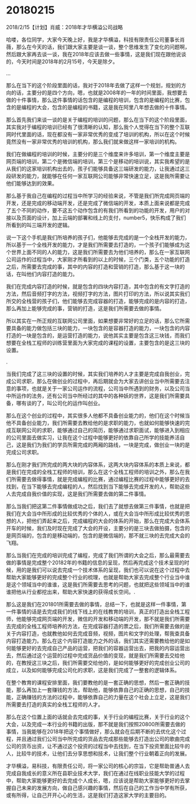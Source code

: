 # 20180215

2018/2/15【计划】肖威：2018年才华横溢公司战略

哈喽，各位同学，大家今天晚上好，我是才华横溢，科技有限责任公司董事长肖薇，那么在今天的话，我们跟大家主要是谈一谈，整个思维发生了变化的问题啊，然后跟大家再去谈一谈，我在2018年应该去做一些事情，这是我们现在跟他说谈的，今天时间是2018年的2月15号，今天是除夕。

…

那么在当下的这个阶段里面的话，我对于2018年去做了这样一个规划，规划的方向的话，主要分的是四个方向，嗯，也就是2008年的一年的时间里面，我想要去做的十件事情，那么这件事情的话包含的是编程的培训，包含的是编程的比赛，包含的是编程的大会，包含的是编程的书籍，这是我在阿里八年想去做的十件事情。

那么首先我们来谈一谈的是关于编程的培训的问题，那么在当下的这个阶段里面，其实我对于编程的培训已经有了很清晰的认知，那么我个人觉得在当下的整个互联网时代里面的话，现在都没有一家非常优秀的变成了培训的机构，所以在这个时候竟然没有一家非常优秀的培训的机构，那么我们就来做这样一家培训的机构。

我们在做编程的培训的时候，主要分的是三个维度来许多培训，第一个维度主要是网页端的培训，第二个是微信端的培训，第三个是移动的培训说，其实我希望的是从我们的这家培训机构出去的，孩子们能够具备这三端研发的能力，让我通过这三段研发的能力，就能够在任何一家互联网公司能够非常快速立足，这是我所需要让他们能够达到的效果。

那么基于我自己在编程的过程当中所学习的经验来说，不管是我们所完成网页端的开发，还是完成的移动端开发，还是完成了微信端的开发，本质上面来说都是完成了五个不同的动作，要不这五个动作包含的有我们所看到的功能的开发，用户的对接以及页面的设计，加上云端的部署和线上的支付，number5，快乐构成了我们所看到的叫三端开发的逻辑。

说一下这个手机是我们所培养的孩子们，他能够去完成的是一个全栈开发的能力，所以基于一个全栈开发的能力，才是我们所需要去打造的，一个孩子们能够成为这个世界上面不同的人的能力，这是我们所需要去为他们培养的，那么在一家互联网公司运作的过程当中，大家刚才所看到的以上的时候，三个门类，五个功能的打造之后，所需要去完成的事，其中的内容的打造和营销的打造，那么基于这一块的话，在叫他们内容打造的能力。

我们在完成内容打造的时候，就是包含的四块内容打造，其中包含的有文字打造的方法，然后音频打字的方法，视频打字的方法，图片打印的方法，所以说其实我们所交的全栈营的孩子们，他们能够去完成容器的打造，能够完成的是内容的打造，那么再加上能够完成的事，营销的打造，这是我们所需要去做的事情。

所以其实在一所正规的互联网公司里面，如果想要非常好的立足的话，那么它所需要具备的能力做包括三块的能力，一块包含的是容器打造的能力，一块包含的内容打造的一块是包含的，是运营打造的能力，说他其实主要是包含这三块钱，而我们想要在全栈工程师的训练营里面为大家完成的课程的设置，主要包含的是这三块的设置。

.

当我们完成了这三块的设置的时候，其实我们培养的人才主要是完成自我创业，完成公司求职，那么在做创业的过程中，再后期就会为大家去讲创业当中所需要去注意的事项，也就是关于一家公司运作的流程，公司当中所遇到的财务，以及公司当中所运作的法务，还有公司当中所经过的其中的各种妖的世界，这是我们所需要具备，哪有谈的了，叫公司化的运作叫创业。

那么在这个创业的过程中，其实很多人他都不具备创业能力的，他们在这个时候当他不具备创业能力，我们所需要去教给他的是求职的能力，也就如何能够快速的完成互联网公司的求职，能够通过自己的简历，能够通过求职面试，能够进入到相应的公司里面去做实习，让我在这个过程中能够更好的依靠自己所学的技能养活自己，这是我们为我们的学员所需完成的两厢的路线，一块是完成，做创业一块的是完成公司求职。

那么在刚才我们所完成的两大块的内容体系，这两大块内容体系的本质上来说，都是我们在完成的全栈工程师的培训，那么在这个全栈工程师的培训之外，那么在我们所需要去做得事情，就是完成编程的比赛，通过编程比赛的过程中能够更好的去找到，在当下能够去完成编程的人，然后找到当下能够去完成开发的人，帮助这些人去完成自我价值的实现，这是我们所需要去做的第二件事情。

那么当我们把这第二件事情做成功之后，我们去了就想去做第三件事情，也就是把我们在大会当中所形成的比较优秀的个体的人，或在大会当中所形成比较优秀的思想的人，把他们弄起来之后，完成编程的大会的体系的开始，那么在完成大会体系开车的时候，我们及时现在完成了大会的开设，主要分的是三块去做拍摄，包含的是网页端的，包含的是移动端的，包含的是微信端的，那不就三块的去完成大会的飞翔。

那么当我们在完成的培训完成了编程，完成了我们所谓的大会之后，那么最需要去做的事情是完成整个20182年的书籍的信息的呈现，然后再完成这个技术呈现的时候，用的是我们可以说去完成一个技术体系的呈现，我们也可以说在这个过程中去帮助大家能够更好的完成整个行业的梳理，也就是帮助大家去完成整个行业当中谁是这个领域当中的谁谁，这是我们所需要去思考的问题，也就把这些领域当中的谁谁把他从行业都挖出来，帮助大家快速的获得成长空间。.

那么这是我们在201801所需要去做的事情，总结一下，也就是这样一件事情，第一件事情的话是去完成我们的线下线上的在线教育的培训，真正的打造出全栈工程师，他能够完成网页端的开发，微信的开发和移动端的开发，那不就是我们所需要去完成的全栈工程师培养的方法，在完成容器打造的票之后，我们所需要去做的是关于内容打造，也就教他如何去完成音频，视频，图片和文字的处理，帮我查具备内容打造能力。那么在这个内容打造能力之外的话，我们其实还需要教给他的是如何能够更好的去完成自己产品的运营，把我们的容器运营出去，把我的内容运营出去，然后通过这个运营的过程中完成货品价值的变现，就是我们所需要去交给他的，在教授这三块之后，我们所需要交给他的，是如何能够更好的完成创业公司的成立，以及如何能够完成公司化的求职，这是我们完成了一整套的逻辑体系。

在整个教育的课程安排里面，我们要教他的是一套正确的思想，然后一套正确的技能，那么再加上一套赚钱的方法，帮助他，能够依靠自己的正确的思想，自己的技能，正确赚钱的方法的过程中，能够依靠自己的力量在这个社会上立足，这是我们所需要去打造的真实的全栈工程师的人才。

那么在这个位置上面的话就会去完成的事，关于行业的编程比赛，关于行业的这个大会，以及完成一本行业的书籍的出版，那不就是我们按照20800所需要去做的事情，当我能够在2018年把这个事情做好，那么就会在后期不断的去优化这个过程，并且通过我们公司当中所完成的货品去完成那些能够去打造出公司的歌曲完成公司的货币出资，让不通过这个投资的过程当中去找到，在当下投资里面比较牛的人，比较牛的技术，让他们去分享思想和技术，让我们整个行业朝着正向的发展。

才华横溢，易科技，有限责任公司，将一家公司的核心的宗旨，它是帮助普通人去完成自我成长的意义所在县职业技术大学，我们在通过在线职业技能大学的过程中，帮助大家能够更好的去完成个人成长，嗯，应该说是帮助大家能够更好的去掌握自己未来的发展方向，做自己感兴趣的事情，然后在自己的工作当中学有所获，或有所得，让自己开开心心的生活，这是我们打造这家大学的主要目的。
